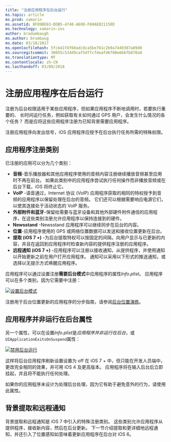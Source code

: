 ```yaml
---
title: "注册应用程序在后台运行"
ms.topic: article
ms.prod: xamarin
ms.assetid: 8F89BE63-DDB5-4740-A69D-F60AEB21150D
ms.technology: xamarin-ios
author: bradumbaugh
ms.author: brumbaug
ms.date: 03/18/2017
ms.openlocfilehash: 5fcb41f4f60adc8ca5be761c2b9a7449387a89d0
ms.sourcegitcommit: 30055c534d9caf5dffcfdeafd6f08e666fb870a8
ms.translationtype: MT
ms.contentlocale: zh-CN
ms.lasthandoff: 03/09/2018
---
```

# <a name="registering-applications-to-run-in-the-background"></a>注册应用程序在后台运行

注册为后台权限适用于某些应用程序，但如果应用程序不断地调用时，若要执行重要的、 长时间运行任务，例如获取有关如何通过 GPS 用户，会发生什么情况的各个任务？ 而是应将这些应用程序注册为已知背景需要应用程序。

注册应用程序向发出信号，iOS 应用程序应授予在后台执行任务所需的特殊权限。

## <a name="application-registration-categories"></a>应用程序注册类别

已注册的应用可以分为几个类别：

-  **音频**-音乐播放器和其他应用程序使用的音频内容注册继续播放音频甚至应用时不再在前台。 如果此类别中的应用程序尝试执行任何操作而非播放音频或在后台下载，iOS 将终止它。
-  **VoIP** -语音通过，Internet 协议 (VoIP) 应用程序获取的相同的特权授予到音频的应用程序以保留处理在后台的音频。 它们还可以根据需要响应电源它们，以使其连接处于活动状态的 VoIP 服务。
-  **外部附件和蓝牙**-保留给需要与蓝牙设备和其他外部硬件附件通信的应用程序，在这些类别注册允许应用程序以保持连接到的硬件。
-  **Newsstand** -Newsstand 应用程序可以继续同步在后台的内容。
-  **位置**-应用程序使用的 GPS 或网络位置数据可以发送和接收位置更新在后台。
-  **提取 (iOS 7 +)** -为后台提取特权可以按固定的间隔，向用户显示与已更新的内容，并且在返回到应用程序时检查新内容的提供程序注册的应用程序。
-  **远程通知 (iOS 7 +)** -应用程序可以注册以接收通知，从提供程序，并使用通知以开始更新之前在用户打开应用程序。 通知可以采用以下形式的推送通知，或选择以无提示方式唤醒应用程序。


应用程序可以通过设置注册**需要后台模式**中应用程序的属性*Info.plist*。 应用程序可以在多个类别，因为它需要中注册：

 [![](registering-applications-to-run-in-background-images/bgmodes.png "设置后台模式")](registering-applications-to-run-in-background-images/bgmodes.png#lightbox)

注册用于后台位置更新的应用程序的分步指南，请参阅[后台位置演练](~/ios/app-fundamentals/backgrounding/ios-backgrounding-walkthroughs/location-walkthrough.md)。

## <a name="application-does-not-run-in-background-property"></a>应用程序并非运行在后台属性

另一个属性，可以在设置*Info.plist*是*应用程序并非运行在后台*，或`UIApplicationExitsOnSuspend`属性：

 [![](registering-applications-to-run-in-background-images/plist.png "禁用后台运行")](registering-applications-to-run-in-background-images/plist.png#lightbox)

这样将后台应用程序刷新设置设置为 off 在 iOS 7 + 中，但只能在开发人员端中，更改完全相同的效果，并可用 iOS 4 及更高版本。 应用程序将在输入后台后立即挂起，并且将不能执行任何处理。

如果你的应用程序未设计为处理后台处理，因为它有助于避免意外的行为，请使用此属性。

## <a name="background-fetch-and-remote-notifications"></a>背景提取和远程通知

背景提取和远程通知是 iOS 7 中引入的特殊注册类别。 这些类别允许应用程序从提供程序，接收新内容，然后在后台更新。 下一节介绍提取和更详细地远程通知，并还引入了位置感知如意味着更新应用程序在后台对 iOS 6。
